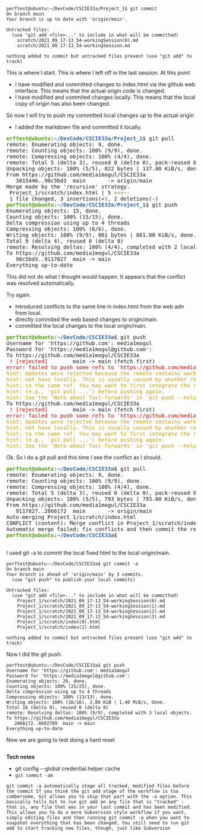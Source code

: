 ```
perftest@ubuntu:~/DevCode/CSCIE33a/Project_1$ git commit
On branch main
Your branch is up to date with 'origin/main'.

Untracked files:
  (use "git add <file>..." to include in what will be committed)
	scratch/2021_09_17-13_54-workingSession(0).md
	scratch/2021_09_17-13_54-workingSession.md

nothing added to commit but untracked files present (use "git add" to track)
```



This is where I start.
This is where I left off in the last session.
At this point
 - I have modified and committed changes to index.html via the github web interface. This means that the actual origin code is changed.
 - I have modified and commited changes locally. This  means that the local copy of origin has also been changed.

So now I will try to push my committed local changes up to the actual origin
 - I added the markdown file and committed it locally.

<pre><font color="#4E9A06"><b>erftest@ubuntu</b></font>:<font color="#3465A4"><b>~/DevCode/CSCIE33a/Project_1</b></font>$ git pull
remote: Enumerating objects: 9, done.
remote: Counting objects: 100% (9/9), done.
remote: Compressing objects: 100% (4/4), done.
remote: Total 5 (delta 3), reused 0 (delta 0), pack-reused 0
Unpacking objects: 100% (5/5), 822 bytes | 137.00 KiB/s, done.
From https://github.com/media1mogul/CSCIE33a
   3015446..90c5bd3  main       -&gt; origin/main
Merge made by the &apos;recursive&apos; strategy.
 Project_1/scratch/index.html | 5 <font color="#4E9A06">+++</font><font color="#CC0000">--</font>
 1 file changed, 3 insertions(+), 2 deletions(-)
<font color="#4E9A06"><b>perftest@ubuntu</b></font>:<font color="#3465A4"><b>~/DevCode/CSCIE33a/Project_1</b></font>$ git push
Enumerating objects: 15, done.
Counting objects: 100% (15/15), done.
Delta compression using up to 4 threads
Compressing objects: 100% (6/6), done.
Writing objects: 100% (9/9), 861 bytes | 861.00 KiB/s, done.
Total 9 (delta 4), reused 0 (delta 0)
remote: Resolving deltas: 100% (4/4), completed with 2 local objects.
To https://github.com/media1mogul/CSCIE33a
   90c5bd3..9117827  main -&gt; main
Everything up-to-date
</pre>

This did not do what I thought would happen.
It appears that the conflict was resolved automatically.

Try again.
 - Introduced conflicts to the same line in index.html from the web adn from local.
 - directly commited the web based changes to origin/main.
 - committed the local changes to the local origin/main.
 
 <pre><font color="#4E9A06"><b>perftest@ubuntu</b></font>:<font color="#3465A4"><b>~/DevCode/CSCIE33a</b></font>$ git push
Username for &apos;https://github.com&apos;: media1mogul
Password for &apos;https://media1mogul@github.com&apos;: 
To https://github.com/media1mogul/CSCIE33a
 <font color="#CC0000">! [rejected]       </font> main -&gt; main (fetch first)
<font color="#CC0000">error: failed to push some refs to &apos;https://github.com/media1mogul/CSCIE33a&apos;</font>
<font color="#C4A000">hint: Updates were rejected because the remote contains work that you do</font>
<font color="#C4A000">hint: not have locally. This is usually caused by another repository pushing</font>
<font color="#C4A000">hint: to the same ref. You may want to first integrate the remote changes</font>
<font color="#C4A000">hint: (e.g., &apos;git pull ...&apos;) before pushing again.</font>
<font color="#C4A000">hint: See the &apos;Note about fast-forwards&apos; in &apos;git push --help&apos; for details.</font>
To https://github.com/media1mogul/CSCIE33a
 <font color="#CC0000">! [rejected]       </font> main -&gt; main (fetch first)
<font color="#CC0000">error: failed to push some refs to &apos;https://github.com/media1mogul/CSCIE33a&apos;</font>
<font color="#C4A000">hint: Updates were rejected because the remote contains work that you do</font>
<font color="#C4A000">hint: not have locally. This is usually caused by another repository pushing</font>
<font color="#C4A000">hint: to the same ref. You may want to first integrate the remote changes</font>
<font color="#C4A000">hint: (e.g., &apos;git pull ...&apos;) before pushing again.</font>
<font color="#C4A000">hint: See the &apos;Note about fast-forwards&apos; in &apos;git push --help&apos; for details.</font>
</pre>
 
Ok. So I do a git pull and this time I see the conflict as I should.

<pre><font color="#4E9A06"><b>perftest@ubuntu</b></font>:<font color="#3465A4"><b>~/DevCode/CSCIE33a</b></font>$ git pull
remote: Enumerating objects: 9, done.
remote: Counting objects: 100% (9/9), done.
remote: Compressing objects: 100% (4/4), done.
remote: Total 5 (delta 3), reused 0 (delta 0), pack-reused 0
Unpacking objects: 100% (5/5), 793 bytes | 793.00 KiB/s, done.
From https://github.com/media1mogul/CSCIE33a
   9117827..2866172  main       -&gt; origin/main
Auto-merging Project_1/scratch/index.html
CONFLICT (content): Merge conflict in Project_1/scratch/index.html
Automatic merge failed; fix conflicts and then commit the result.
<font color="#4E9A06"><b>perftest@ubuntu</b></font>:<font color="#3465A4"><b>~/DevCode/CSCIE33a</b></font>$ 

</pre>

I  used git -a to commit the local fixed html to the local origin/main.

```
perftest@ubuntu:~/DevCode/CSCIE33a$ git commit -a
On branch main
Your branch is ahead of 'origin/main' by 3 commits.
  (use "git push" to publish your local commits)

Untracked files:
  (use "git add <file>..." to include in what will be committed)
	Project_1/scratch/2021_09_17-13_54-workingSession(0).md
	Project_1/scratch/2021_09_17-13_54-workingSession(1).md
	Project_1/scratch/2021_09_17-13_54-workingSession(2).md
	Project_1/scratch/2021_09_17-13_54-workingSession(3).md
	Project_1/scratch/index(0).html
	Project_1/scratch/index(1).html

nothing added to commit but untracked files present (use "git add" to track)
```
Now I did the git push.

```
perftest@ubuntu:~/DevCode/CSCIE33a$ git push
Username for 'https://github.com': media1mogul
Password for 'https://media1mogul@github.com': 
Enumerating objects: 26, done.
Counting objects: 100% (25/25), done.
Delta compression using up to 4 threads
Compressing objects: 100% (13/13), done.
Writing objects: 100% (16/16), 2.80 KiB | 1.40 MiB/s, done.
Total 16 (delta 9), reused 0 (delta 0)
remote: Resolving deltas: 100% (9/9), completed with 3 local objects.
To https://github.com/media1mogul/CSCIE33a
   2866172..6602789  main -> main
Everything up-to-date
```
Now we are going to test doing a hard reset

```
```


**Tech notes**
 - git config --global credential.helper cache
 - `git commit -am`
``` 
git commit -a automatically stage all tracked, modified files before the commit If you think the git add stage of the workflow is too cumbersome, Git allows you to skip that part with the -a option. This basically tells Git to run git add on any file that is "tracked" - that is, any file that was in your last commit and has been modified. This allows you to do a more Subversion style workflow if you want, simply editing files and then running git commit -a when you want to snapshot everything that has been changed. You still need to run git add to start tracking new files, though, just like Subversion
```
